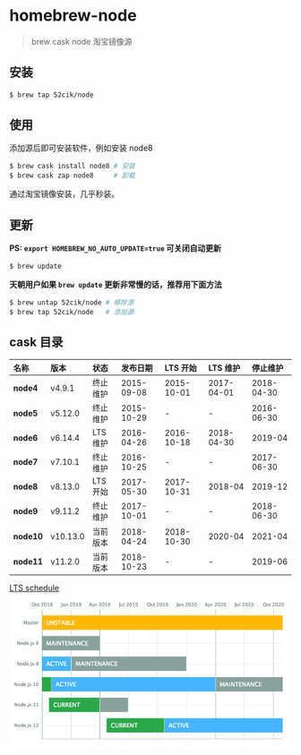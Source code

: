 # homebrew-node

> brew cask node 淘宝镜像源


## 安装

``` sh
$ brew tap 52cik/node
```


## 使用

添加源后即可安装软件，例如安装 node8

``` sh
$ brew cask install node8 # 安装
$ brew cask zap node8     # 卸载
```

通过淘宝镜像安装，几乎秒装。


## 更新

**PS: `export HOMEBREW_NO_AUTO_UPDATE=true` 可关闭自动更新**

``` sh
$ brew update
```

**天朝用户如果 `brew update` 更新非常慢的话，推荐用下面方法**

``` sh
$ brew untap 52cik/node # 移除源
$ brew tap 52cik/node   # 添加源
```


## cask 目录

| 名称 | 版本 | 状态 | 发布日期 | LTS 开始 | LTS 维护 | 停止维护 |
| :-- | :-- | :-- | :-- | :-- | :-- | :-- |
| **node4**  | v4.9.1   | 终止维护  | 2015-09-08 | 2015-10-01 | 2017-04-01 | 2018-04-30 |
| **node5**  | v5.12.0  | 终止维护  | 2015-10-29 |     -      |     -      | 2016-06-30 |
| **node6**  | v6.14.4  | LTS 维护 | 2016-04-26 | 2016-10-18 | 2018-04-30 | 2019-04    |
| **node7**  | v7.10.1  | 终止维护  | 2016-10-25 |     -      |     -      | 2017-06-30 |
| **node8**  | v8.13.0  | LTS 开始 | 2017-05-30 | 2017-10-31 | 2018-04    | 2019-12    |
| **node9**  | v9.11.2  | 终止维护  | 2017-10-01 |     -      |     -      | 2018-06-30 |
| **node10** | v10.13.0 | 当前版本  | 2018-04-24 | 2018-10-30 | 2020-04    | 2021-04     |
| **node11** | v11.2.0  | 当前版本  | 2018-10-23 |     -      |     -      | 2019-06     |

[LTS schedule](https://github.com/nodejs/LTS#lts-schedule1)

![LTS schedule](https://github.com/nodejs/LTS/raw/master/schedule.png)
